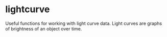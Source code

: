 # lightcurve
Useful functions for working with light curve data. Light curves are graphs of brightness of an object over time.
